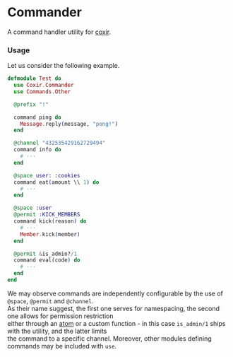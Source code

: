 # Commander

A command handler utility for [coxir](https://github.com/satom99/coxir).

### Usage

Let us consider the following example.

```elixir
defmodule Test do
  use Coxir.Commander
  use Commands.Other

  @prefix "!"

  command ping do
    Message.reply(message, "pong!")
  end

  @channel "432535429162729494"
  command info do
    # ···
  end

  @space user: :cookies
  command eat(amount \\ 1) do
    # ···
  end

  @space :user
  @permit :KICK_MEMBERS
  command kick(reason) do
    # ···
    Member.kick(member)
  end

  @permit &is_admin?/1
  command eval(code) do
    # ···
  end
end
```

We may observe commands are independently configurable
by the use of `@space`, `@permit` and `@channel`. \
As their name suggest, the first one serves for namespacing,
the second one allows for permission restriction \
either through an [atom](https://github.com/satom99/coxir_commander/blob/master/lib/commander/utils.ex#L4)
or a custom function - in this case `is_admin/1` ships
with the utility, and the latter limits \
the command to a specific channel.
Moreover, other modules defining commands may be included with `use`.
